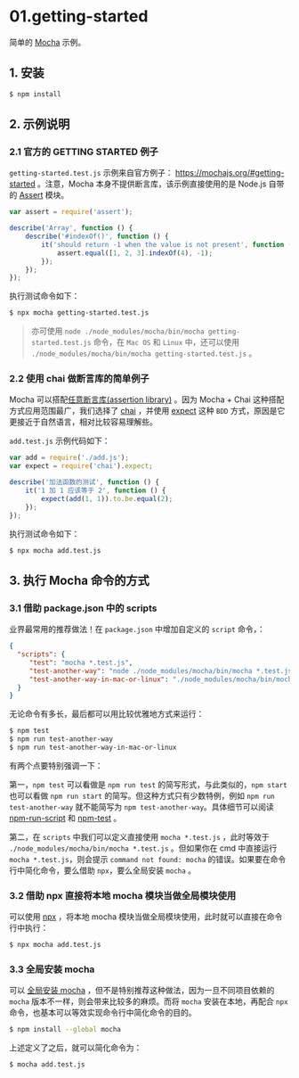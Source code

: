 # 01.getting-started

简单的 [Mocha](https://mochajs.org/) 示例。

## 1. 安装

```bash
$ npm install
```

## 2. 示例说明

### 2.1 官方的 GETTING STARTED 例子

`getting-started.test.js` 示例来自官方例子： https://mochajs.org/#getting-started 。注意，Mocha 本身不提供断言库，该示例直接使用的是 Node.js 自带的 [Assert](https://nodejs.org/api/assert.html) 模块。

```js
var assert = require('assert');

describe('Array', function () {
    describe('#indexOf()', function () {
        it('should return -1 when the value is not present', function () {
            assert.equal([1, 2, 3].indexOf(4), -1);
        });
    });
});
```

执行测试命令如下：

```bash
$ npx mocha getting-started.test.js
```

> 亦可使用 `node ./node_modules/mocha/bin/mocha getting-started.test.js` 命令，在 `Mac OS` 和 `Linux` 中，还可以使用 `./node_modules/mocha/bin/mocha getting-started.test.js` 。

### 2.2 使用 chai 做断言库的简单例子

Mocha 可以搭配[任意断言库(assertion library)](https://mochajs.org/#assertions) 。因为 Mocha + Chai 这种搭配方式应用范围最广，我们选择了 [chai](https://www.chaijs.com/) ，并使用 [expect](https://www.chaijs.com/api/bdd/) 这种 `BDD` 方式，原因是它更接近于自然语言，相对比较容易理解些。

`add.test.js` 示例代码如下：

```js
var add = require('./add.js');
var expect = require('chai').expect;

describe('加法函数的测试', function () {
    it('1 加 1 应该等于 2', function () {
        expect(add(1, 1)).to.be.equal(2);
    });
});
```

执行测试命令如下：

```bash
$ npx mocha add.test.js
```

## 3. 执行 Mocha 命令的方式

### 3.1 借助 package.json 中的 scripts 

业界最常用的推荐做法！在 `package.json` 中增加自定义的 `script` 命令，：

```json
{
  "scripts": {
     "test": "mocha *.test.js",
     "test-another-way": "node ./node_modules/mocha/bin/mocha *.test.js",
     "test-another-way-in-mac-or-linux": "./node_modules/mocha/bin/mocha *.test.js"
  }
}
```

无论命令有多长，最后都可以用比较优雅地方式来运行：

```bash
$ npm test
$ npm run test-another-way
$ npm run test-another-way-in-mac-or-linux
```

有两个点要特别强调一下：

第一，`npm test` 可以看做是 `npm run test` 的简写形式，与此类似的，`npm start` 也可以看做 `npm run start` 的简写。但这种方式只有少数特例，例如 `npm run test-another-way` 就不能简写为 `npm test-another-way`。具体细节可以阅读 [npm-run-script](https://docs.npmjs.com/cli-commands/run-script.html) 和 [npm-test](https://docs.npmjs.com/cli-commands/test) 。

第二，在 `scripts` 中我们可以定义直接使用 `mocha *.test.js` ，此时等效于 `./node_modules/mocha/bin/mocha *.test.js` 。但如果你在 cmd 中直接运行 `mocha *.test.js`，则会提示 `command not found: mocha` 的错误。如果要在命令行中简化命令，要么借助 `npx`，要么全局安装 `mocha` 。


### 3.2 借助 npx 直接将本地 mocha 模块当做全局模块使用

可以使用 [npx](https://www.npmjs.com/package/npx) ，将本地 mocha 模块当做全局模块使用，此时就可以直接在命令行中执行：

```bash
$ npx mocha add.test.js
```

### 3.3 全局安装 mocha

可以 [全局安装 mocha](https://mochajs.org/#installation) ，但不是特别推荐这种做法，因为一旦不同项目依赖的 `mocha` 版本不一样，则会带来比较多的麻烦。而将 `mocha` 安装在本地，再配合 `npx` 命令，也基本可以等效实现命令行中简化命令的目的。

```bash
$ npm install --global mocha
```

上述定义了之后，就可以简化命令为：

```bash
$ mocha add.test.js
```
